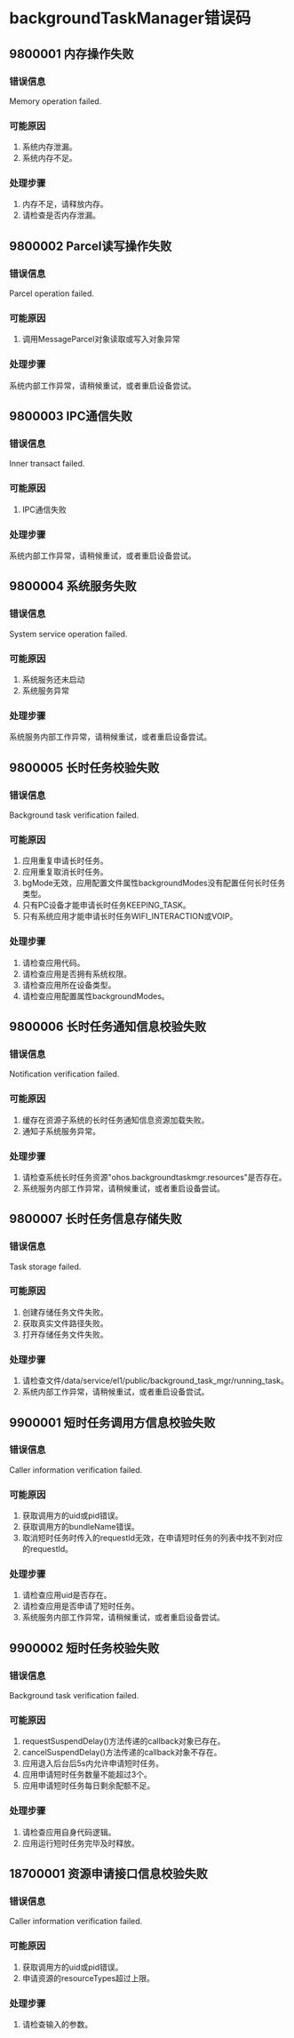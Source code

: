 # backgroundTaskManager错误码

## 9800001 内存操作失败

### 错误信息
Memory operation failed.

### 可能原因
1. 系统内存泄漏。
2. 系统内存不足。

### 处理步骤
1. 内存不足，请释放内存。
2. 请检查是否内存泄漏。

## 9800002 Parcel读写操作失败

### 错误信息
Parcel operation failed.

### 可能原因
1. 调用MessageParcel对象读取或写入对象异常

### 处理步骤
系统内部工作异常，请稍候重试，或者重启设备尝试。

## 9800003 IPC通信失败

### 错误信息
Inner transact failed.

### 可能原因
1. IPC通信失败

### 处理步骤
系统内部工作异常，请稍候重试，或者重启设备尝试。

## 9800004 系统服务失败

### 错误信息
System service operation failed.

### 可能原因
1. 系统服务还未启动
2. 系统服务异常

### 处理步骤
系统服务内部工作异常，请稍候重试，或者重启设备尝试。

## 9800005 长时任务校验失败

### 错误信息
Background task verification failed.

### 可能原因
1. 应用重复申请长时任务。
2. 应用重复取消长时任务。
3. bgMode无效，应用配置文件属性backgroundModes没有配置任何长时任务类型。
4. 只有PC设备才能申请长时任务KEEPING_TASK。
5. 只有系统应用才能申请长时任务WIFI_INTERACTION或VOIP。

### 处理步骤
1. 请检查应用代码。
2. 请检查应用是否拥有系统权限。
3. 请检查应用所在设备类型。
4. 请检查应用配置属性backgroundModes。

## 9800006 长时任务通知信息校验失败

### 错误信息
Notification verification failed.

### 可能原因
1. 缓存在资源子系统的长时任务通知信息资源加载失败。
2. 通知子系统服务异常。

### 处理步骤
1. 请检查系统长时任务资源"ohos.backgroundtaskmgr.resources"是否存在。
2. 系统服务内部工作异常，请稍候重试，或者重启设备尝试。

## 9800007 长时任务信息存储失败

### 错误信息
Task storage failed.

### 可能原因
1. 创建存储任务文件失败。
2. 获取真实文件路径失败。
3. 打开存储任务文件失败。

### 处理步骤
1. 请检查文件/data/service/el1/public/background_task_mgr/running_task。
2. 系统内部工作异常，请稍候重试，或者重启设备尝试。

## 9900001 短时任务调用方信息校验失败

### 错误信息
Caller information verification failed.

### 可能原因
1. 获取调用方的uid或pid错误。
2. 获取调用方的bundleName错误。
3. 取消短时任务时传入的requestId无效，在申请短时任务的列表中找不到对应的requestId。

### 处理步骤
1. 请检查应用uid是否存在。
2. 请检查应用是否申请了短时任务。
3. 系统服务内部工作异常，请稍候重试，或者重启设备尝试。

## 9900002 短时任务校验失败

### 错误信息
Background task verification failed.

### 可能原因
1. requestSuspendDelay()方法传递的callback对象已存在。
2. cancelSuspendDelay()方法传递的callback对象不存在。
3. 应用退入后台后5s内允许申请短时任务。
4. 应用申请短时任务数量不能超过3个。
5. 应用申请短时任务每日剩余配额不足。

### 处理步骤
1. 请检查应用自身代码逻辑。
2. 应用运行短时任务完毕及时释放。

## 18700001 资源申请接口信息校验失败

### 错误信息
Caller information verification failed.

### 可能原因
1. 获取调用方的uid或pid错误。
2. 申请资源的resourceTypes超过上限。

### 处理步骤
1. 请检查输入的参数。